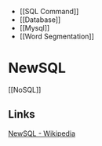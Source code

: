 - [[SQL Command]]
- [[Database]]
- [[Mysql]]
- [[Word Segmentation]]

# NewSQL
[[NoSQL]]

## Links
[NewSQL - Wikipedia](https://en.wikipedia.org/wiki/NewSQL)